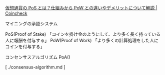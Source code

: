 [仮想通貨の PoS とは？仕組みから PoW との違いやデメリットについて解説 | Coincheck](https://coincheck.com/ja/article/216)

マイニングの承認システム

PoS(Proof of Stake) 「コインを掛け金のようにして、より多く長く持っている人に報酬を付与する」
PoW(Proof of Work) 「より多くの計算処理をした人にコインを付与する」

コンセンサスアルゴリズム PoA()

[ ./consensus-algorithm.md ]
